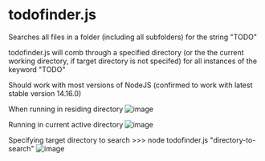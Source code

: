 # todofinder.js
Searches all files in a folder (including all subfolders) for the string "TODO"

todofinder.js will comb through a specified directory (or the the current working directory, if target directory is not specifed) for all instances of the keyword "TODO"

Should work with most versions of NodeJS (confirmed to work with latest stable version 14.16.0)

When running in residing directory
![image](https://user-images.githubusercontent.com/79860509/109803897-92ffb880-7c5c-11eb-9ead-771ba98199b4.png)

Running in current active directory
![image](https://user-images.githubusercontent.com/79860509/109804354-1de0b300-7c5d-11eb-89a4-b19cd640cd08.png)

Specifying target directory to search >>> node todofinder.js "directory-to-search"
![image](https://user-images.githubusercontent.com/79860509/109804577-5d0f0400-7c5d-11eb-81ce-0220e0dbf5b6.png)

